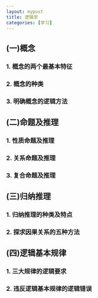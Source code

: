 ```yaml
---
layout: mypost
title: 逻辑学
categories: [学习]
---
```

## (一)概念
### 1. 概念的两个最基本特征

### 2. 概念的种类

### 3. 明确概念的逻辑方法

## (二)命题及推理
### 1. 性质命题及推理

### 2. 关系命题及推理

### 3. 复合命题及推理

## (三)归纳推理
### 1. 归纳推理的种类及特点

### 2. 探求因果关系的五种方法

## (四)逻辑基本规律
### 1. 三大规律的逻辑要求

### 2. 违反逻辑基本规律的逻辑错误
